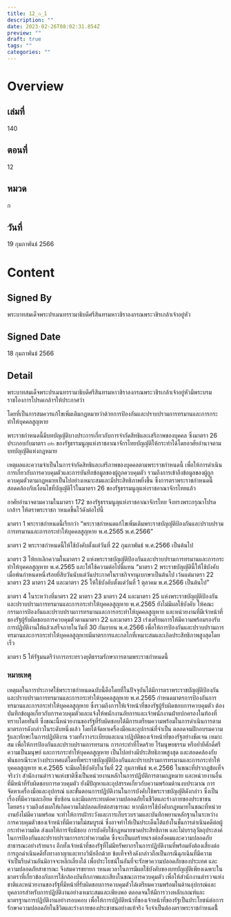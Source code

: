 ```yaml
---
title: 12_ก_1
description: ""
date: 2023-02-26T08:02:31.854Z
preview: ""
draft: true
tags: ""
categories: ""
---
```


# Overview

## เล่มที่
140

## ตอนที่ 
12

## หมวด
ก

## วันที่
19 กุมภาพันธ์ 2566

# Content

## Signed By
พระบาทสมเด็จพระปรเมนทรรามาธิบดีศรีสินทรมหาวชิราลงกรณพระวชิรเกล้าเจ้าอยู่หัว

## Signed Date
18 กุมภาพันธ์  2566

## Detail
พระบาทสมเด็จพระปรเมนทรรามาธิบดีศรีสินทรมหาวชิราลงกรณพระวชิรเกล้าเจ้าอยู่หัวมีพระบรมราชโองการโปรดเกล้าฯให้ประกาศว่า  

โดยที่เป็นการสมควรแก้ไขเพิ่มเติมกฎหมายว่าด้วยการป้องกันและปราบปรามการทรมานและการกระทำให้บุคคลสูญหาย  

พระราชกำหนดนี้มีบทบัญญัติบางประการเกี่ยวกับการจำกัดสิทธิและเสรีภาพของบุคคล  ซึ่งมาตรา  26  ประกอบกับมาตรา  ๓๒  ของรัฐธรรมนูญแห่งราชอาณาจักรไทยบัญญัติให้กระทำได้โดยอาศัยอำนาจตามบทบัญญัติแห่งกฎหมาย 

เหตุผลและความจำเป็นในการจำกัดสิทธิและเสรีภาพของบุคคลตามพระราชกำหนดนี้  เพื่อให้การดำเนินการเกี่ยวกับการควบคุมตัวและการบันทึกข้อมูลของผู้ถูกควบคุมตัว  รวมถึงการเข้าถึงข้อมูลของผู้ถูกควบคุมตัวตามกฎหมายเป็นไปอย่างเหมาะสมและมีประสิทธิภาพยิ่งขึ้น  ซึ่งการตราพระราชกำหนดนี้สอดคล้องกับเงื่อนไขที่บัญญัติไว้ในมาตรา  26  ของรัฐธรรมนูญแห่งราชอาณาจักรไทยแล้ว

อาศัยอำนาจตามความในมาตรา  172  ของรัฐธรรมนูญแห่งราชอาณาจักรไทย จึงทรงพระกรุณาโปรดเกล้าฯ  ให้ตราพระราชก าหนดขึ้นไว้ดังต่อไปนี้

มาตรา 1 พระราชกำหนดนี้เรียกว่า “พระราชกำหนดแก้ไขเพิ่มเติมพระราชบัญญัติป้องกันและปราบปรามการทรมานและการกระทำให้บุคคลสูญหาย พ.ศ.2565 พ.ศ.2566”

มาตรา 2 พระราชกำหนดนี้ให้ใช้บังคับตั้งแต่วันที่ 22 กุมภาพันธ์ พ.ศ.2566 เป็นต้นไป

มาตรา 3 ให้ยกเลิกความในมาตรา 2 แห่งพระราชบัญญัติป้องกันและปราบปรามการทรมานและการกระทำให้บุคคลสูญหาย พ.ศ.2565 และให้ใช้ความต่อไปนี้แทน “มาตรา 2 พระราชบัญญัตินี้ให้ใช้บังคับเมื่อพ้นกำหนดหนึ่งร้อยยี่สิบวันนับแต่วันประกาศในราชกิจจานุเบกษาเป็นต้นไป  เว้นแต่มาตรา 22 มาตรา 23 มาตรา 24 และมาตรา  25 ให้ใช้บังคับตั้งแต่วันที่ 1 ตุลาคม พ.ศ.2566 เป็นต้นไป”

มาตรา 4 ในระหว่างที่มาตรา  22  มาตรา  23  มาตรา  24  และมาตรา  25 แห่งพระราชบัญญัติป้องกันและปราบปรามการทรมานและการกระทำให้บุคคลสูญหาย พ.ศ.2565 ยังไม่มีผลใช้บังคับ  ให้คณะกรรมการป้องกันและปราบปรามการทรมานและการกระทำให้บุคคลสูญหาย  และหน่วยงานที่มีเจ้าหน้าที่ของรัฐผู้รับผิดชอบการควบคุมตัวตามมาตรา 22 และมาตรา 23  เร่งเตรียมการให้มีความพร้อมรองรับการปฏิบัติงานให้แล้วเสร็จภายในวันที่ 30 กันยายน พ.ศ.2566 เพื่อให้การป้องกันและปราบปรามการทรมานและการกระทำให้บุคคลสูญหายมีมาตรการและกลไกที่เหมาะสมและเกิดประสิทธิภาพสูงสุดโดยเร็ว

มาตรา 5 ให้รัฐมนตรีว่าการกระทรวงยุติธรรมรักษาการตามพระราชกำหนดนี้

### หมายเหตุ

เหตุผลในการประกาศใช้พระราชกำหนดฉบับนี้คือโดยที่ในปัจจุบันได้มีการตราพระราชบัญญัติป้องกันและปราบปรามการทรมานและการกระทำให้บุคคลสูญหาย พ.ศ.2565  กำหนดมาตรการป้องกันการทรมานและการกระทำให้บุคคลสูญหาย  ซึ่งรวมถึงการให้เจ้าหน้าที่ของรัฐผู้รับผิดชอบการควบคุมตัว  ต้องบันทึกข้อมูลเกี่ยวกับการควบคุมตัวและแจ้งให้พนักงานอัยการและเจ้าพนักงานฝ่ายปกครองในท้องที่ทราบโดยทันที  ซึ่งขณะนี้หน่วยงานของรัฐที่รับผิดชอบได้มีการเตรียมความพร้อมในการดำเนินการตามมาตรการดังกล่าวในระดับหนึ่งแล้ว โดยได้จัดหาเครื่องมือและอุปกรณ์ที่จำเป็น ตลอดจนฝึกอบรมความรู้และทักษะในการปฏิบัติงาน  รวมทั้งวางระเบียบและแนวปฏิบัติของเจ้าหน้าที่ของรัฐอย่างชัดเจน เหมาะสม  เพื่อให้การป้องกันและปราบปรามการทรมาน การกระทำที่โหดร้าย  ไร้มนุษยธรรม  หรือย่ำยีศักดิ์ศรีความเป็นมนุษย์  และการกระทำให้บุคคลสูญหาย เป็นไปอย่างมีประสิทธิภาพสูงสุด  และสอดคล้องกับพันธกรณีระหว่างประเทศแต่โดยที่พระราชบัญญัติป้องกันและปราบปรามการทรมานและการกระทำให้บุคคลสูญหาย พ.ศ.2565 จะมีผลใช้บังคับในวันที่ 22 กุมภาพันธ์ พ.ศ.2566 ในขณะที่ปรากฏข้อเท็จจริงว่า  สำนักงานตำรวจแห่งชาติซึ่งเป็นหน่วยงานหลักในการปฏิบัติการตามกฎหมาย  และหน่วยงานอื่นที่มีหน้าที่รับผิดชอบการควบคุมตัว ยังมีปัญหาและอุปสรรคเกี่ยวกับความพร้อมด้านงบประมาณ  การจัดหาเครื่องมือและอุปกรณ์ และขั้นตอนการปฏิบัติงานในการบังคับใช้พระราชบัญญัติดังกล่าว  ซึ่งเป็นเรื่องที่มีความละเอียด ซับซ้อน และมีผลกระทบต่อความปลอดภัยในชีวิตและร่างกายของประชาชนโดยตรง  รวมถึงส่งผลให้เกิดความไม่ปลอดภัยต่อสาธารณะ หากมีการใช้บังคับกฎหมายในขณะที่หน่วยงานยังไม่มีความพร้อม  จะทำให้การเฝ้าระวังและการเก็บรวบรวมและบันทึกพยานหลักฐานในระหว่างการควบคุมตัวของเจ้าหน้าที่มีความไม่สมบูรณ์  ซึ่งอาจทำให้เป็นประเด็นโต้แย้งในชั้นการดำเนินคดีต่อผู้กระทำความผิด ส่งผลให้การจับมิชอบ การบังคับใช้กฎหมายขาดประสิทธิภาพ และไม่บรรลุวัตถุประสงค์ในการป้องกันและปราบปรามการกระทำความผิด  ซึ่งจะเป็นผลร้ายแรงต่อสังคมและความปลอดภัยสาธารณะอย่างร้ายแรง  อีกทั้งเจ้าหน้าที่ของรัฐที่ไม่มีทรัพยากรในการปฏิบัติงานที่พร้อมยังต้องเสี่ยงต่อการถูกดำเนินคดีทั้งทางอาญาและทางวินัยอีกด้วย ข้อเท็จจริงดังกล่าวถือเป็นกรณีฉุกเฉินที่มีความจำเป็นรีบด่วนอันมิอาจจะหลีกเลี่ยงได้  เพื่อประโยชน์ในอันที่จะรักษาความปลอดภัยของประเทศ และความปลอดภัยสาธารณะ จึงสมควรขยายก าหนดเวลาในการมีผลใช้บังคับของบทบัญญัติเพียงเฉพาะในมาตราที่เกี่ยวข้องกับการใช้กล้องบันทึกภาพและเสียงในขณะการควบคุมตัว เพื่อให้สำนักงานตำรวจแห่งชาติและหน่วยงานของรัฐที่มีหน้าที่รับผิดชอบการควบคุมตัวได้เตรียมความพร้อมในด้านอุปกรณ์และบุคลากรสำหรับการปฏิบัติงานอย่างเหมาะสมและเพียงพอ  ตลอดจนให้มีการวางหลักเกณฑ์และมาตรฐานการปฏิบัติงานอย่างรอบคอบ  เพื่อให้การปฏิบัติหน้าที่ของเจ้าหน้าที่ของรัฐเป็นประโยชน์ต่อการรักษาความปลอดภัยในชีวิตและร่างกายของประชาชนอย่างแท้จริง  จึงจำเป็นต้องตราพระราชกำหนดนี้้
